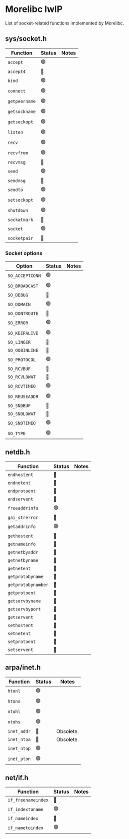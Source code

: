 # Morelibc lwIP
List of socket-related functions implemented by Morelibc.

## sys/socket.h
| Function | Status | Notes |
| - | - | - |
| `accept` | 🟢 | |
| `accept4` | 🔴 | |
| `bind` | 🟢 | |
| `connect` | 🟢 | |
| `getpeername` | 🟢 | |
| `getsockname` | 🟢 | |
| `getsockopt` | 🟢 | |
| `listen` | 🟢 | |
| `recv` | 🟢 | |
| `recvfrom` | 🟢 | |
| `recvmsg` | 🔴 | |
| `send` | 🟢 | |
| `sendmsg` | 🔴 | |
| `sendto` | 🟢 | |
| `setsockopt` | 🟢 | |
| `shutdown` | 🟢 | |
| `sockatmark` | 🔴 | |
| `socket` | 🟢 | |
| `socketpair` | 🔴 | |

### Socket options
| Option | Status | Notes |
| - | - | - |
| `SO_ACCEPTCONN` | 🟢 | |
| `SO_BROADCAST` | 🟢 | |
| `SO_DEBUG` | 🔴 | |
| `SO_DOMAIN` | 🟢 | |
| `SO_DONTROUTE` | 🔴 | |
| `SO_ERROR` | 🟢 | |
| `SO_KEEPALIVE` | 🟢 | |
| `SO_LINGER` | 🔴 | |
| `SO_OOBINLINE` | 🔴 | |
| `SO_PROTOCOL` | 🟢 | |
| `SO_RCVBUF` | 🔴 | |
| `SO_RCVLOWAT` | 🔴 | |
| `SO_RCVTIMEO` | 🟢 | |
| `SO_REUSEADDR` | 🟢 | |
| `SO_SNDBUF` | 🔴 | |
| `SO_SNDLOWAT` | 🔴 | |
| `SO_SNDTIMEO` | 🟢 | |
| `SO_TYPE` | 🟢 | |

## netdb.h
| Function | Status | Notes |
| - | - | - |
| `endhostent` | 🔴 | |
| `endnetent` | 🔴 | |
| `endprotoent` | 🔴 | |
| `endservent` | 🔴 | |
| `freeaddrinfo` | 🟢 | |
| `gai_strerror` | 🔴 | |
| `getaddrinfo` | 🟢 | |
| `gethostent` | 🔴 | |
| `getnameinfo` | 🔴 | |
| `getnetbyaddr` | 🔴 | |
| `getnetbyname` | 🔴 | |
| `getnetent` | 🔴 | |
| `getprotobyname` | 🔴 | |
| `getprotobynumber` | 🔴 | |
| `getprotoent` | 🔴 | |
| `getservbyname` | 🔴 | |
| `getservbyport` | 🔴 | |
| `getservent` | 🔴 | |
| `sethostent` | 🔴 | |
| `setnetent` | 🔴 | |
| `setprotoent` | 🔴 | |
| `setservent` | 🔴 | |

## arpa/inet.h
| Function | Status | Notes |
| - | - | - |
| `htonl` | 🟢 | |
| `htons` | 🟢 | |
| `ntohl` | 🟢 | |
| `ntohs` | 🟢 | |
| `inet_addr` | 🔴 | Obsolete. |
| `inet_ntoa` | 🔴 | Obsolete. |
| `inet_ntop` | 🟢 | |
| `inet_pton` | 🟢 | |

## net/if.h
| Function | Status | Notes |
| - | - | - |
| `if_freenameindex` | 🔴 | |
| `if_indextoname` | 🟢 | |
| `if_nameindex` | 🔴 | |
| `if_nametoindex` | 🟢 | |
